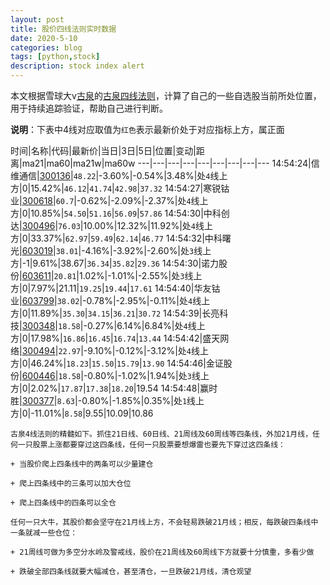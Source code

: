 ```yaml
---
layout: post
title: 股价四线法则实时数据
date: 2020-5-10
categories: blog
tags: [python,stock]
description: stock index alert
---
```



本文根据雪球大v[古泉](https://xueqiu.com/u/7148646888)的[古泉四线法则](https://xueqiu.com/7148646888/130498192)，计算了自己的一些自选股当前所处位置，用于持续追踪验证，帮助自己进行判断。

**说明**：下表中4线对应取值为`红色`表示最新价处于对应指标上方，属正面

时间|名称|代码|最新价|当日|3日|5日|位置|变动|距离|ma21|ma60|ma21w|ma60w
---|---|---|---|---|---|---|---|---
14:54:24|信维通信|[300136](https://xueqiu.com/S/SZ300136)|`48.22`|-3.60%|-0.54%|3.48%|处`4`线上方|0|15.42%|`46.12`|`41.74`|`42.98`|`37.32`
14:54:27|寒锐钴业|[300618](https://xueqiu.com/S/SZ300618)|`60.7`|-0.62%|-2.09%|-2.37%|处`4`线上方|0|10.85%|`54.50`|`51.16`|`56.09`|`57.86`
14:54:30|中科创达|[300496](https://xueqiu.com/S/SZ300496)|`76.03`|10.00%|12.32%|11.92%|处`4`线上方|0|33.37%|`62.97`|`59.49`|`62.14`|`46.77`
14:54:32|中科曙光|[603019](https://xueqiu.com/S/SH603019)|`38.01`|-4.16%|-3.92%|-2.60%|处`3`线上方|-1|9.61%|38.67|`36.34`|`35.82`|`29.36`
14:54:30|诺力股份|[603611](https://xueqiu.com/S/SH603611)|`20.81`|1.02%|-1.01%|-2.55%|处`3`线上方|0|7.97%|21.11|`19.25`|`19.44`|`17.61`
14:54:40|华友钴业|[603799](https://xueqiu.com/S/SH603799)|`38.02`|-0.78%|-2.95%|-0.11%|处`4`线上方|0|11.89%|`35.30`|`34.15`|`36.21`|`30.72`
14:54:39|长亮科技|[300348](https://xueqiu.com/S/SZ300348)|`18.58`|-0.27%|6.14%|6.84%|处`4`线上方|0|17.98%|`16.86`|`16.45`|`16.74`|`13.44`
14:54:42|盛天网络|[300494](https://xueqiu.com/S/SZ300494)|`22.97`|-9.10%|-0.12%|-3.12%|处`4`线上方|0|46.24%|`18.23`|`15.50`|`15.79`|`13.90`
14:54:46|金证股份|[600446](https://xueqiu.com/S/SH600446)|`18.58`|-0.80%|-1.02%|1.94%|处`3`线上方|0|2.02%|`17.87`|`17.38`|`18.20`|19.54
14:54:48|赢时胜|[300377](https://xueqiu.com/S/SZ300377)|`8.63`|-0.80%|-1.85%|0.35%|处`1`线上方|0|-11.01%|`8.58`|9.55|10.09|10.86

```
古泉4线法则的精髓如下。抓住21日线、60日线、21周线及60周线等四条线，外加21月线，任何一只股票上涨都要穿过这四条线，任何一只股票要想爆雷也要先下穿过这四条线：

+ 当股价爬上四条线中的两条可以少量建仓

+ 爬上四条线中的三条可以加大仓位

+ 爬上四条线中的四条可以全仓

任何一只大牛，其股价都会坚守在21月线上方，不会轻易跌破21月线；相反，每跌破四条线中一条就减一些仓位：

+ 21周线可做为多空分水岭及警戒线，股价在21周线及60周线下方就要十分慎重，多看少做

+ 跌破全部四条线就要大幅减仓，甚至清仓，一旦跌破21月线，清仓观望
```